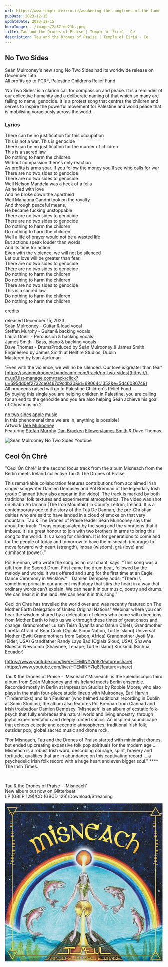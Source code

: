 ```yaml
---
url: https://www.templeofeiriu.ie/awakening-the-songlines-of-the-land
pubDate: 2023-12-15
updateDate: 2023-12-15
heroImage: ../images/2a57fde21b.jpeg
title: Tau and the Drones of Praise | Temple of Éiriú - Ce
description: Tau and the Drones of Praise | Temple of Éiriú - Ce
---
```



No Two Sides
------------

​Seán Mulrooney's new song No Two Sides had its worldwide release on December 15th.  
All profits go to PCRF, Palestine Childrens Relief Fund

‘No Two Sides’ is a clarion call for compassion and peace. It is a reminder of our collective humanity and a deliberate naming of that which so many are failing to name; genocide. It is a protest song that centres the children and serves to inspire the powerful movement for Palestine and world peace that is mobilising voraciously across the world.

### Lyrics

There can be no justification for this occupation  
This is not a war. This is genocide  
There can be no justification for the murder of children  
This is a sacred law.  
Do nothing to harm the children.  
Without compassion there's only reaction  
As profits is arms soar. If you follow the money you'll see who calls for war  
There are no two sides to genocide  
There are no two sides to genocide  
Well Nelson Mandela was a heck of a fella  
As he led with love  
And he broke down the apartheid  
Well Mahatma Gandhi took on the royalty  
And through peaceful means,  
He became fucking unstoppable  
There are no two sides to genocide  
There are no two sides to genocide  
Do nothing to harm the children  
Do nothing to harm the children  
Well a life of prayer would not be a wasted life  
But actions speak louder than words  
And its time for action.  
Even with the violence, we will not be silenced  
Let our love will be greater than fear.  
There are no two sides to genocide  
There are no two sides to genocide  
Do nothing to harm the children  
Do nothing to harm the children  
There are no two sides to genocide  
This is a sacred law  
Do nothing to harm the children  
Do nothing to harm the children

credits

released December 15, 2023  
Seán Mulrooney - Guitar & lead vocal  
Steffan Murphy - Guitar & backing vocals  
Laura Oneill - Percussion & backing vocals  
James Smith - Bass, piano & backing vocals  
Dave Thomas - DrumsProduced by Seán Mulrooney & James Smith  
Engineered by James Smith at Hellfire Studios, Dublin  
Mastered by Ivan Jackman

'Even with the violence, we will no be silenced. Our love is greater than fear'  
[https://seanmulrooney.bandcamp.com/track/no-two-sides](https://i-m.us7.list-manage.com/track/click?u=595dd0ef2732ce0467c9cdb30&id=69064c1352&e=5d46086749)  
All proceeds raised will go to Palestine Children's Relief Fund.  
By buying this single you are helping children in Palestine, you are calling for an end to the genocide and you are also helping Seán achieve his goal of Christmas no 2.  
<!--https://music.apple.com/.../no-two-sides-single/1720650923 -->
[no two sides apple music](https://i-m.us7.list-manage.com/track/click?u=595dd0ef2732ce0467c9cdb30&id=81612ab2a6&e=5d46086749)  
In this phenomenal time we are in, anything is possible!  
Artwork [Dee Mulrooney](https://i-m.us7.list-manage.com/track/click?u=595dd0ef2732ce0467c9cdb30&id=d1f7e9c098&e=5d46086749)  
Featuring [Stefan Murphy](https://i-m.us7.list-manage.com/track/click?u=595dd0ef2732ce0467c9cdb30&id=54d4ed031a&e=5d46086749) [Dan Bracken](https://i-m.us7.list-manage.com/track/click?u=595dd0ef2732ce0467c9cdb30&id=e203efc04f&e=5d46086749) [Ellowen](https://i-m.us7.list-manage.com/track/click?u=595dd0ef2732ce0467c9cdb30&id=e9659057b0&e=5d46086749)[James Smith](https://i-m.us7.list-manage.com/track/click?u=595dd0ef2732ce0467c9cdb30&id=8cae6c7d2b&e=5d46086749) & Dave Thomas.

![Sean Mulrooney No Two Sides Youtube](https://youtu.be/mG-8Ty8FvKE?si=hVzAtnxgKX3Bo9Bk)

Ceol Ón Chré
------------

"Ceol Ón Chré" is the second focus track from the album Misneach from the Berlin meets Ireland collective Tau & The Drones of Praise.

This remarkable collaboration features contributions from acclaimed Irish singer-songwriter Damien Dempsey and Pól Brennan of the legendary Irish group Clannad (they also appear in the video). The track is marked by both traditional folk textures and experimental atmospherics. The video was shot on Sliabh An Iariann (The Iron Mountain) in County Leitrim, Ireland. It is a contemporary ode to the story of the Tuá De Dannan, the pre-Christian deities who are said to have landed in a cloud of smoke on that very mountain. Tau & The Drones of Praise leader Seán Mulrooney says this about the track: “I was encapsulated by the song and the vibrations that it imbues. It is a great honour to join with two brothers in arms to bring this song to the world. It is a song for children. It is for generations to come and for the people of today and tomorrow to have the misneach (courage) to move forward with neart (strength), imbas (wisdom), grá (love) and cumhacht (power).”

Pól Brennan, who wrote the song as an oral chant, says: “This song was a gift from the Sacred Drum. First came the drum beat, followed by the melody and words. It was offered and sung for the first time at an Eagle Dance Ceremony in Wicklow.”    Damien Dempsey adds; “There is something primal in our ancient mythology that stirs the heart in a way that ordinary words can’t explain. We can hear it in our music, poetry and drums. We can hear it in the land. We can hear it in this song.”

Ceol ón Chré has travelled the world over and was recently featured on The Mother Earth Delegation of United Original Nations" Webinar where you can hear the wisdom shared by a delegation of elders who come with directions from Mother Earth to help us walk through these times of great chaos and change. Grandmother Luisah Teish (Lyanifa and Oshun Chief), Grandmother Loretta Afraid of Bear Cook (Oglala Sioux Nation, Turtle Island) Universal Mother (Bwiti Grandmothers from Gabon, Africa) Grandmother Jyoti Ma (Elder, USA) Grandfather Randy Lays Bad (Oglala Sioux, USA), Shawna Bluestar Newcomb (Shawnee, Lenape, Turtle Island) Kurikindi (Kichua, Ecuador)

[https://www.youtube.com/live/HTEMINY7Iq8?feature=share](https://www.youtube.com/live/HTEMINY7Iq8?feature=share)

Tau & the Drones of Praise - 'Misneach''Misneach' is the kaleidoscopic third album from Seán Mulrooney and his Ireland meets Berlin ensemble. Recorded mostly in Berlin at Impression Studios by Robbie Moore, who also plays in the main four-piece studio lineup with Mulrooney, Earl Harvin (Tindersticks) and Iain Faulkner (who helmed additional recording in Dublin at Sonic Studios), the album also features Pól Brennan from Clannad and Irish troubadour Damien Dempsey. 'Misneach' is an album of ecstatic folk-psych that fully embraces the natural world and living ancestry, through joyful experimentation and deeply rooted sonics. An inspired soundscape that echoes eclectic and eccentric atmospheres: traditional Irish folk, outsider pop, global sacred music and drone rock.

"For Misneach, Tau and the Drones of Praise started with minimalist drones, but ended up creating expansive folk pop spirituals for the modern age ... Misneach is a robust Irish word, describing courage, spirit, bravery and fortitude, qualities that are in abundance on this captivating record ... a psychedelic Irish folk record with a huge heart and even bigger soul." \*\*\*\* The Irish Times.

​

​Tau & the Drones of Praise - 'Misneach'  
New album out now on Glitterbeat  
LP (GBLP 129)/CD (GBCD 129)/Download/Streaming  
<!-- Order on Bandcamp: [https://tauandthedronesofpraise.bandcamp.com/album/misneach](https://click.icptrack.com/icp/relay.php?r=26723910&msgid=2105010&act=QRK7&c=993244&pid=3137642&destination=https%3A%2F%2Ftauandthedronesofpraise.bandcamp.com%2Falbum%2Fmisneach&cf=16575&v=773db1a4b07fbf61297a814c57f3a901aedb9daad851eb274d39ac83ae54c69c) -->

![Sean Mulrooney Misneach album](../images/SeanMulrooney_Misneach.jpeg)
